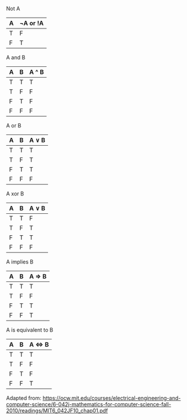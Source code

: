 Not A
         
| A  | ¬A or !A |
| ------------- | ------------- |
| T  | F  |
| F  | T  |


A and B

| A  | B | A ^ B |
| ------------- | ------------- | ------------- |
| T  | T  | T |
| T  | F  | F |
| F  | T  | F |
| F  | F  | F |


A or B

| A  | B | A ∨ B |
| ------------- | ------------- | ------------- |
| T  | T  | T |
| T  | F  | T |
| F  | T  | T |
| F  | F  | F |


A xor B

| A  | B | A ∨ B |
| ------------- | ------------- | ------------- |
| T  | T  | F |
| T  | F  | T |
| F  | T  | T |
| F  | F  | F |


A implies B

| A  | B | A ⇒ B |
| ------------- | ------------- | ------------- |
| T  | T  | T |
| T  | F  | F |
| F  | T  | T |
| F  | F  | T |


A is equivalent to B 

| A  | B | A ⇔ B |
| ------------- | ------------- | ------------- |
| T  | T  | T |
| T  | F  | F |
| F  | T  | F |
| F  | F  | T |



Adapted from:
https://ocw.mit.edu/courses/electrical-engineering-and-computer-science/6-042j-mathematics-for-computer-science-fall-2010/readings/MIT6_042JF10_chap01.pdf
